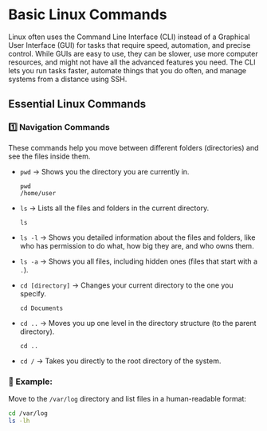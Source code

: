 

# Basic Linux Commands

Linux often uses the Command Line Interface (CLI) instead of a Graphical User Interface (GUI) for tasks that require speed, automation, and precise control. While GUIs are easy to use, they can be slower, use more computer resources, and might not have all the advanced features you need. The CLI lets you run tasks faster, automate things that you do often, and manage systems from a distance using SSH.

## Essential Linux Commands

### 1️⃣ Navigation Commands

These commands help you move between different folders (directories) and see the files inside them.

* `pwd` → Shows you the directory you are currently in.
    ```
    pwd
    /home/user
    ```
* `ls` → Lists all the files and folders in the current directory.
    ```
    ls
    ```
* `ls -l` → Shows you detailed information about the files and folders, like who has permission to do what, how big they are, and who owns them.
  
* `ls -a` → Shows you all files, including hidden ones (files that start with a `.`).
* `cd [directory]` → Changes your current directory to the one you specify.
    ```
    cd Documents
    ```
* `cd ..` → Moves you up one level in the directory structure (to the parent directory).
    ```
    cd ..
    ```
* `cd /` → Takes you directly to the root directory of the system.

 ### 📌 Example:


Move to the `/var/log` directory and list files in a human-readable format:

```bash
cd /var/log
ls -lh 
